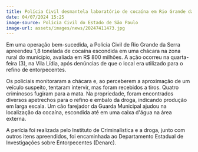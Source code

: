 ```yaml
---
title: Polícia Civil desmantela laboratório de cocaína em Rio Grande da Serra
date: 04/07/2024 15:25
image-source: Polícia Civil do Estado de São Paulo
image-url: assets/images/news/20247411473.jpg
---
```


Em uma operação bem-sucedida, a Polícia Civil de Rio Grande da Serra apreendeu 1,8 tonelada de cocaína escondida em uma chácara na zona rural do município, avaliada em R$ 800 milhões. A ação ocorreu na quarta-feira (3), na Vila Lídia, após denúncias de que o local era utilizado para o refino de entorpecentes.

Os policiais monitoraram a chácara e, ao perceberem a aproximação de um veículo suspeito, tentaram intervir, mas foram recebidos a tiros. Quatro criminosos fugiram para a mata. Na propriedade, foram encontrados diversos apetrechos para o refino e embalo da droga, indicando produção em larga escala. Um cão farejador da Guarda Municipal ajudou na localização da cocaína, escondida até em uma caixa d'água na área externa.

A perícia foi realizada pelo Instituto de Criminalística e a droga, junto com outros itens apreendidos, foi encaminhada ao Departamento Estadual de Investigações sobre Entorpecentes (Denarc).